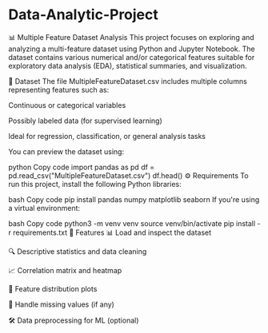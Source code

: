 # Data-Analytic-Project
📊 Multiple Feature Dataset Analysis
This project focuses on exploring and analyzing a multi-feature dataset using Python and Jupyter Notebook. The dataset contains various numerical and/or categorical features suitable for exploratory data analysis (EDA), statistical summaries, and visualization.

📁 Dataset
The file MultipleFeatureDataset.csv includes multiple columns representing features such as:

Continuous or categorical variables

Possibly labeled data (for supervised learning)

Ideal for regression, classification, or general analysis tasks

You can preview the dataset using:

python
Copy code
import pandas as pd
df = pd.read_csv("MultipleFeatureDataset.csv")
df.head()
⚙️ Requirements
To run this project, install the following Python libraries:

bash
Copy code
pip install pandas numpy matplotlib seaborn
If you're using a virtual environment:

bash
Copy code
python3 -m venv venv
source venv/bin/activate
pip install -r requirements.txt
📒 Features
📊 Load and inspect the dataset

🔍 Descriptive statistics and data cleaning

📈 Correlation matrix and heatmap

🧮 Feature distribution plots

🧹 Handle missing values (if any)

🛠️ Data preprocessing for ML (optional)

